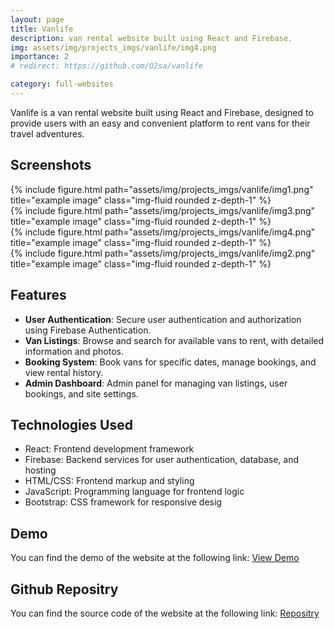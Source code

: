 ```yaml
---
layout: page
title: Vanlife
description: van rental website built using React and Firebase.
img: assets/img/projects_imgs/vanlife/img4.png
importance: 2
# redirect: https://github.com/O2sa/vanlife

category: full-websites
---
```



Vanlife is a van rental website built using React and Firebase, designed to provide users with an easy and convenient platform to rent vans for their travel adventures.

## Screenshots

<div class="col">
    <div class="col-sm mt-3 mt-md-0">
        {% include figure.html path="assets/img/projects_imgs/vanlife/img1.png" title="example image" class="img-fluid rounded z-depth-1" %}
    </div>
    <div class="col-sm mt-3 mt-md-0">
        {% include figure.html path="assets/img/projects_imgs/vanlife/img3.png" title="example image" class="img-fluid rounded z-depth-1" %}
    </div>
    <div class="col-sm mt-3 mt-md-0">
        {% include figure.html path="assets/img/projects_imgs/vanlife/img4.png" title="example image" class="img-fluid rounded z-depth-1" %}
    </div>    <div class="col-sm mt-3 mt-md-0">
        {% include figure.html path="assets/img/projects_imgs/vanlife/img2.png" title="example image" class="img-fluid rounded z-depth-1" %}
    </div>
</div>

## Features

- **User Authentication**: Secure user authentication and authorization using Firebase Authentication.
- **Van Listings**: Browse and search for available vans to rent, with detailed information and photos.
- **Booking System**: Book vans for specific dates, manage bookings, and view rental history.
- **Admin Dashboard**: Admin panel for managing van listings, user bookings, and site settings.


## Technologies Used

- React: Frontend development framework
- Firebase: Backend services for user authentication, database, and hosting
- HTML/CSS: Frontend markup and styling
- JavaScript: Programming language for frontend logic
- Bootstrap: CSS framework for responsive desig

## Demo

You can find the demo of the website at the following link:
[View Demo](https://vanlifewithreact.netlify.app/)


## Github Repositry

You can find the source code of the website at the following link:
[Repositry](https://github.com/O2sa/vanlife)



